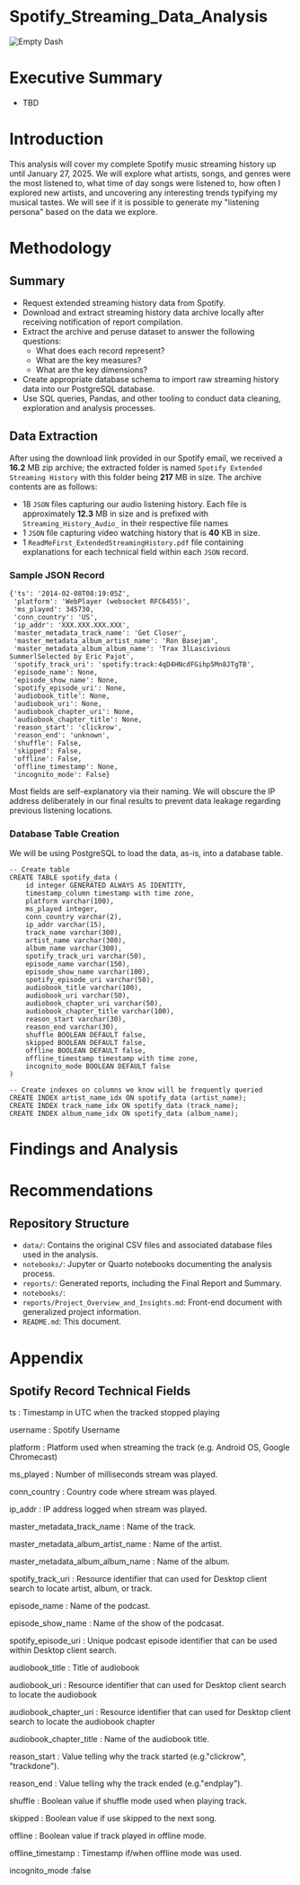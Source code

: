 # Spotify_Streaming_Data_Analysis

![Empty Dash](./images/)
# Executive Summary
* TBD
# Introduction

This analysis will cover my complete Spotify music streaming history up until January 27, 2025. We will explore what artists, songs, and genres were the most listened to, what time of day songs were listened to, how often I explored new artists, and uncovering any interesting trends typifying my musical tastes. We will see if it is possible to generate my "listening persona" based on the data we explore. 

# Methodology
## Summary
* Request extended streaming history data from Spotify. 
* Download and extract streaming history data archive locally after receiving notification of report compilation.
* Extract the archive and peruse dataset to answer the following questions:
    * What does each record represent?
    * What are the key measures?
    * What are the key dimensions?
* Create appropriate database schema to import raw streaming history data into our PostgreSQL database.
* Use SQL queries, Pandas, and other tooling to conduct data cleaning, exploration and analysis processes. 
## Data Extraction
After using the download link provided in our Spotify email, we received a **16.2** MB zip archive; the extracted folder is named `Spotify Extended Streaming History` with this folder being **217** MB in size. The archive contents are as follows:
* 18 `JSON` files capturing our audio listening history. Each file is approximately **12.3** MB in size and is prefixed with `Streaming_History_Audio_` in their respective file names
* 1 `JSON` file capturing video watching history that is **40** KB in size.
* 1 `ReadMeFirst_ExtendedStreamingHistory.pdf` file containing explanations for each technical field within each `JSON` record.  

### Sample JSON Record
```
{'ts': '2014-02-08T08:19:05Z',
 'platform': 'WebPlayer (websocket RFC6455)',
 'ms_played': 345730,
 'conn_country': 'US',
 'ip_addr': 'XXX.XXX.XXX.XXX',
 'master_metadata_track_name': 'Get Closer',
 'master_metadata_album_artist_name': 'Ron Basejam',
 'master_metadata_album_album_name': 'Trax 3lLascivious SummerlSelected by Eric Pajot',
 'spotify_track_uri': 'spotify:track:4qD4HNcdFGihp5Mn8JTgTB',
 'episode_name': None,
 'episode_show_name': None,
 'spotify_episode_uri': None,
 'audiobook_title': None,
 'audiobook_uri': None,
 'audiobook_chapter_uri': None,
 'audiobook_chapter_title': None,
 'reason_start': 'clickrow',
 'reason_end': 'unknown',
 'shuffle': False,
 'skipped': False,
 'offline': False,
 'offline_timestamp': None,
 'incognito_mode': False}
``` 

Most fields are self-explanatory via their naming. We will obscure the IP address deliberately in our final results to prevent data leakage regarding previous listening locations.

### Database Table Creation

We will be using PostgreSQL to load the data, as-is, into a database table. 
```
-- Create table
CREATE TABLE spotify_data (
    id integer GENERATED ALWAYS AS IDENTITY,
    timestamp_column timestamp with time zone,
    platform varchar(100),
    ms_played integer,
    conn_country varchar(2),
    ip_addr varchar(15),
    track_name varchar(300),
    artist_name varchar(300),
    album_name varchar(300),
    spotify_track_uri varchar(50),
    episode_name varchar(150),
    episode_show_name varchar(100),
    spotify_episode_uri varchar(50),
    audiobook_title varchar(100),
    audiobook_uri varchar(50),
    audiobook_chapter_uri varchar(50),
    audiobook_chapter_title varchar(100),
    reason_start varchar(30),
    reason_end varchar(30),
    shuffle BOOLEAN DEFAULT false,
    skipped BOOLEAN DEFAULT false,
    offline BOOLEAN DEFAULT false,
    offline_timestamp timestamp with time zone,
    incognito_mode BOOLEAN DEFAULT false
)

-- Create indexes on columns we know will be frequently queried
CREATE INDEX artist_name_idx ON spotify_data (artist_name);
CREATE INDEX track_name_idx ON spotify_data (track_name);
CREATE INDEX album_name_idx ON spotify_data (album_name);

```

# Findings and Analysis

# Recommendations

## Repository Structure
* `data/`: Contains the original CSV files and associated database files used in the analysis.
* `notebooks/`: Jupyter or Quarto notebooks documenting the analysis process.
* `reports/`: Generated reports, including the Final Report and Summary.
* `notebooks/`:
* `reports/Project_Overview_and_Insights.md`: Front-end document with generalized project information.
* `README.md`: This document.

# Appendix
## Spotify Record Technical Fields
ts
:  Timestamp in UTC when the tracked stopped playing

username
: Spotify Username

platform
: Platform used when streaming the track (e.g. Android OS, Google Chromecast)

ms_played
: Number of milliseconds stream was played.

conn_country
: Country code where stream was played.

ip_addr
: IP address logged when stream was played.

master_metadata_track_name
: Name of the track.

master_metadata_album_artist_name
: Name of the artist.

master_metadata_album_album_name
: Name of the album.

spotify_track_uri
: Resource identifier that can used for Desktop client search to locate artist, album, or track.

episode_name
: Name of the podcast.

episode_show_name
: Name of the show of the podcasat.

spotify_episode_uri
: Unique podcast episode identifier that can be used within Desktop client search.

audiobook_title
: Title of audiobook

audiobook_uri
:  Resource identifier that can used for Desktop client search to locate the audiobook 

audiobook_chapter_uri
:  Resource identifier that can used for Desktop client search to locate the audiobook chapter

audiobook_chapter_title
: Name of the audiobook title.

reason_start
: Value telling why the track started (e.g."clickrow", "trackdone").

reason_end
: Value telling why the track ended (e.g."endplay").


shuffle
: Boolean value if shuffle mode used when playing track.

skipped
: Boolean value if use skipped to the next song.

offline
: Boolean value if track played in offline mode.

offline_timestamp
: Timestamp if/when offline mode was used.

incognito_mode
:false